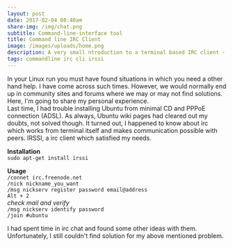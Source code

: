 ```yaml
---
layout: post
date: 2017-02-04 08:40am
share-img: /img/chat.png
subtitle: Command-line-interface tool
title: Command line IRC Client
image: /images/uploads/home.png
description: A very small ntroduction to a terminal based IRC client - irssi.
tags: commandline irc cli irssi
---
```

In your Linux run you must have found situations in which you need a other hand help. I have come across such times. However, we would normally end up in community sites and forums where we may or may not find solutions. Here, I'm going to share my personal experience.  
Last time, I had trouble installing Ubuntu from minimal CD and PPPoE connection (ADSL). As always, Ubuntu wiki pages had cleared out my doubts, not solved though. It turned out, I happened to know about irc which works from terminal itself and makes communication possible with peers. IRSSI, a irc client which satisfied my needs.  

**Installation**  
`sudo apt-get install irssi`

**Usage**  
`/connet irc.freenode.net`  
`/nick nickname_you_want`  
`/msg nickserv register password email@address`  
`Alt + 2`  
*check mail and verify*  
`/msg nickserv identify password`  
`/join #ubuntu`  

I had spent time in irc chat and found some other ideas with them. Unfortunately, I still couldn't find solution for my above mentioned problem.
